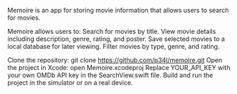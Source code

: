 Memoire is an app for storing movie information that allows users to search for movies.


Memoire allows users to:
Search for movies by title.
View movie details including description, genre, rating, and poster.
Save selected movies to a local database for later viewing.
Filter movies by type, genre, and rating.


Clone the repository:
git clone https://github.com/p34l/memoire.git
Open the project in Xcode:
open Memoire.xcodeproj
Replace YOUR_API_KEY with your own OMDb API key in the SearchView.swift file.
Build and run the project in the simulator or on a real device.

